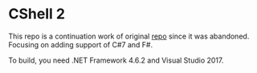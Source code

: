 CShell 2
=============

This repo is a continuation work of original [repo](https://github.com/lukebuehler/CShell)  since it was abandoned.
Focusing on adding support of C#7 and F#.

To build, you need .NET Framework 4.6.2 and Visual Studio 2017.



